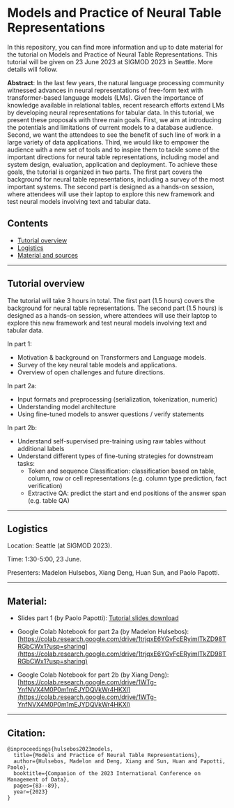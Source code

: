 # Models and Practice of Neural Table Representations

In this repository, you can find more information and up to date material for the tutorial on Models and Practice of Neural Table Representations. This tutorial will be given on 23 June 2023 at SIGMOD 2023 in Seattle. More details will follow.

**Abstract**: In the last few years, the natural language processing community
witnessed advances in neural representations of free-form text with
transformer-based language models (LMs). Given the importance
of knowledge available in relational tables, recent research efforts
extend LMs by developing neural representations for tabular data.
In this tutorial, we present these proposals with three main goals.
First, we aim at introducing the potentials and limitations of current
models to a database audience. Second, we want the attendees
to see the benefit of such line of work in a large variety of data
applications. Third, we would like to empower the audience with a
new set of tools and to inspire them to tackle some of the important
directions for neural table representations, including model and
system design, evaluation, application and deployment. To achieve
these goals, the tutorial is organized in two parts. The first part
covers the background for neural table representations, including a
survey of the most important systems. The second part is designed
as a hands-on session, where attendees will use their laptop to
explore this new framework and test neural models involving text
and tabular data.


## Contents
- [Tutorial overview](#tutorial-overview)
- [Logistics](#logistics)
- [Material and sources](#code-and-sources)

---

## Tutorial overview
The tutorial will take 3 hours in total. The first part (1.5 hours)
covers the background for neural table representations.
The second part (1.5 hours) is designed as a hands-on session,
where attendees will use their laptop to explore this new framework and
test neural models involving text and tabular data.

In part 1:
- Motivation & background on Transformers and Language models.
- Survey of the key neural table models and applications.
- Overview of open challenges and future directions.

In part 2a:
- Input formats and preprocessing (serialization, tokenization, numeric)
- Understanding model architecture
- Using fine-tuned models to answer questions / verify statements

In part 2b:
- Understand self-supervised pre-training using raw tables without additional labels
- Understand different types of fine-tuning strategies for downstream tasks:
    - Token and sequence Classification: classification based on table, column, row or cell representations (e.g. column type prediction, fact verification)
    - Extractive QA: predict the start and end positions of the answer span (e.g. table QA)

---

## Logistics

Location: Seattle (at SIGMOD 2023).

Time: 1:30-5:00, 23 June.

Presenters: Madelon Hulsebos, Xiang Deng, Huan Sun, and Paolo Papotti.

---

## Material:

- Slides part 1 (by Paolo Papotti): [Tutorial slides download](assets/TutorialSIGMOD23.pdf)

- Google Colab Notebook for part 2a (by Madelon Hulsebos): [https://colab.research.google.com/drive/1trjqxE6YGvFcERyimITkZD98TRGbCWx1?usp=sharing](https://colab.research.google.com/drive/1trjqxE6YGvFcERyimITkZD98TRGbCWx1?usp=sharing)
- Google Colab Notebook for part 2b (by Xiang Deng): [https://colab.research.google.com/drive/1WTg-YnfNVX4M0P0m1mEJYDQVkWr4HKXl](https://colab.research.google.com/drive/1WTg-YnfNVX4M0P0m1mEJYDQVkWr4HKXl)

---

## Citation:

```
@inproceedings{hulsebos2023models,
  title={Models and Practice of Neural Table Representations},
  author={Hulsebos, Madelon and Deng, Xiang and Sun, Huan and Papotti, Paolo},
  booktitle={Companion of the 2023 International Conference on Management of Data},
  pages={83--89},
  year={2023}
}
